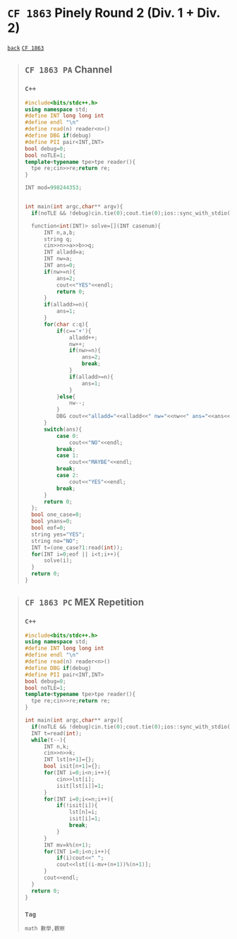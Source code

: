 <link id="style_css" rel="stylesheet" type="text/css" href="/OJ_ans/style.css">

# `CF 1863` Pinely Round 2 (Div. 1 + Div. 2)

[`back`](../) [`CF 1863`](https://codeforces.com/contest/1863)

> ## `CF 1863 PA` Channel
>
> ### `C++`
>
> ```c++
> #include<bits/stdc++.h>
> using namespace std;
> #define INT long long int
> #define endl "\n"
> #define read(n) reader<n>()
> #define DBG if(debug)
> #define PII pair<INT,INT>
> bool debug=0;
> bool noTLE=1;
> template<typename tpe>tpe reader(){
> 	tpe re;cin>>re;return re;
> }
>
> INT mod=998244353;
>
>
> int main(int argc,char** argv){
> 	if(noTLE && !debug)cin.tie(0);cout.tie(0);ios::sync_with_stdio(0);
>
> 	function<int(INT)> solve=[](INT casenum){
> 		INT n,a,b;
> 		string q;
> 		cin>>n>>a>>b>>q;
> 		INT alladd=a;
> 		INT nw=a;
> 		INT ans=0;
> 		if(nw>=n){
> 			ans=2;
> 			cout<<"YES"<<endl;
> 			return 0;
> 		}
> 		if(alladd>=n){
> 			ans=1;
> 		}
> 		for(char c:q){
> 			if(c=='+'){
> 				alladd++;
> 				nw++;
> 				if(nw>=n){
> 					ans=2;
> 					break;
> 				}
> 				if(alladd>=n){
> 					ans=1;
> 				}
> 			}else{
> 				nw--;
> 			}
> 			DBG cout<<"alladd="<<alladd<<" nw="<<nw<<" ans="<<ans<<endl;
> 		}
> 		switch(ans){
> 			case 0:
> 				cout<<"NO"<<endl;
> 			break;
> 			case 1:
> 				cout<<"MAYBE"<<endl;
> 			break;
> 			case 2:
> 				cout<<"YES"<<endl;
> 			break;
> 		}
> 		return 0;
> 	};
> 	bool one_case=0;
> 	bool ynans=0;
> 	bool eof=0;
> 	string yes="YES";
> 	string no="NO";
> 	INT t=(one_case?1:read(int));
> 	for(INT i=0;eof || i<t;i++){
> 		solve(i);
> 	}
> 	return 0;
> }
> ```

> ## `CF 1863 PC` MEX Repetition
>
> ### `C++`
>
> ```c++
> #include<bits/stdc++.h>
> using namespace std;
> #define INT long long int
> #define endl "\n"
> #define read(n) reader<n>()
> #define DBG if(debug)
> #define PII pair<INT,INT>
> bool debug=0;
> bool noTLE=1;
> template<typename tpe>tpe reader(){
> 	tpe re;cin>>re;return re;
> }
>
> int main(int argc,char** argv){
> 	if(noTLE && !debug)cin.tie(0);cout.tie(0);ios::sync_with_stdio(0);
> 	INT t=read(int);
> 	while(t--){
> 		INT n,k;
> 		cin>>n>>k;
> 		INT lst[n+1]={};
> 		bool isit[n+1]={};
> 		for(INT i=0;i<n;i++){
> 			cin>>lst[i];
> 			isit[lst[i]]=1;
> 		}
> 		for(INT i=0;i<=n;i++){
> 			if(!isit[i]){
> 				lst[n]=i;
> 				isit[i]=1;
> 				break;
> 			}
> 		}
> 		INT mv=k%(n+1);
> 		for(INT i=0;i<n;i++){
> 			if(i)cout<<" ";
> 			cout<<lst[(i-mv+(n+1))%(n+1)];
> 		}
> 		cout<<endl;
> 	}
> 	return 0;
> }
> ```
>
> ### `Tag`
>
> ```txt
> math 數學,觀察
> ```
